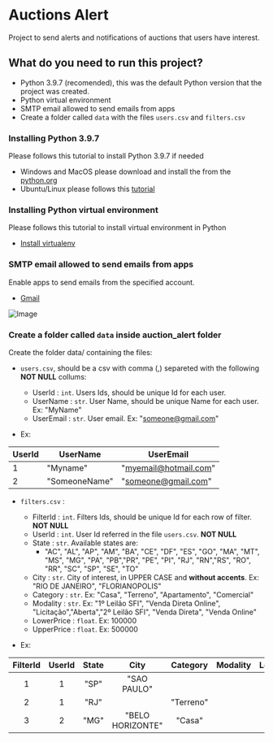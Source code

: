 # Auctions Alert
Project to send alerts and notifications of auctions that users have interest.

## What do you need to run this project?
- Python 3.9.7 (recomended), this was the default Python version that the project was created.
- Python virtual environment
- SMTP email allowed to send emails from apps
- Create a folder called `data` with the files `users.csv` and `filters.csv`


### Installing Python 3.9.7
Please follows this tutorial to install Python 3.9.7 if needed
- Windows and MacOS please download and install the from the [python.org](https://www.python.org/downloads/release/python-397/)
- Ubuntu/Linux please follows this [tutorial](https://gist.github.com/vitorpohlenz/4cf5bd9702ec12acf92862e8382feb92)


### Installing Python virtual environment
Please follows this tutorial to install virtual environment in Python
- [Install virtualenv](https://packaging.python.org/en/latest/guides/installing-using-pip-and-virtual-environments/)


### SMTP email allowed to send emails from apps
Enable apps to send emails from the specified account.
- [Gmail](https://security.google.com/settings/security/apppasswords)

![Image](https://devanswers.co/wp-content/uploads/2017/02/my-google-app-passwords.png)

### Create a folder called `data` inside auction_alert folder

Create the folder data/ containing the files:
- `users.csv`, should be a csv with comma (,) separeted with the following **NOT NULL** collums:
  - UserId : `int`. Users Ids, should be unique Id for each user.
  - UserName : `str`. User Name, should be unique Name for each user. Ex: "MyName"
  - UserEmail : `str`. User email. Ex: "someone@gmail.com"

- Ex: 

|UserId|UserName|UserEmail|
|------|--------|---------------------|
|1     |"Myname"|"myemail@hotmail.com"|
|2     |"SomeoneName"|"someone@gmail.com"|

- `filters.csv` :
  - FilterId : `int`. Filters Ids, should be unique Id for each row of filter. **NOT NULL**
  - UserId : `int`. User Id referred in the file `users.csv`. **NOT NULL**
  - State : `str`. Available states are:
    - "AC", "AL", "AP", "AM", "BA", "CE", "DF", "ES", "GO", "MA", "MT", "MS", "MG", "PA", "PB","PR", "PE", "PI", "RJ", "RN","RS", "RO", "RR", "SC", "SP", "SE", "TO"
  - City : `str`. City of interest, in UPPER CASE and **without accents**. Ex: "RIO DE JANEIRO", "FLORIANOPOLIS"
  - Category : `str`. Ex: "Casa", "Terreno", "Apartamento", "Comercial"
  - Modality : `str`. Ex: "1º Leilão SFI", "Venda Direta Online", "Licitação","Aberta","2º Leilão SFI", "Venda Direta", "Venda Online"
  - LowerPrice : `float`. Ex: 100000
  - UpperPrice : `float`. Ex: 500000
  
-  Ex:

|FilterId|UserId|State|City|Category|Modality|LowerPrice|UpperPrice|
|:---:|:---:|:----:|:--------------------------------:|:-:|:-:|:-:|:-:|
|1|1|"SP"|"SAO PAULO"|||||
|2|1|"RJ"||"Terreno"||||
|3|2|"MG"|"BELO HORIZONTE"|"Casa"||||

